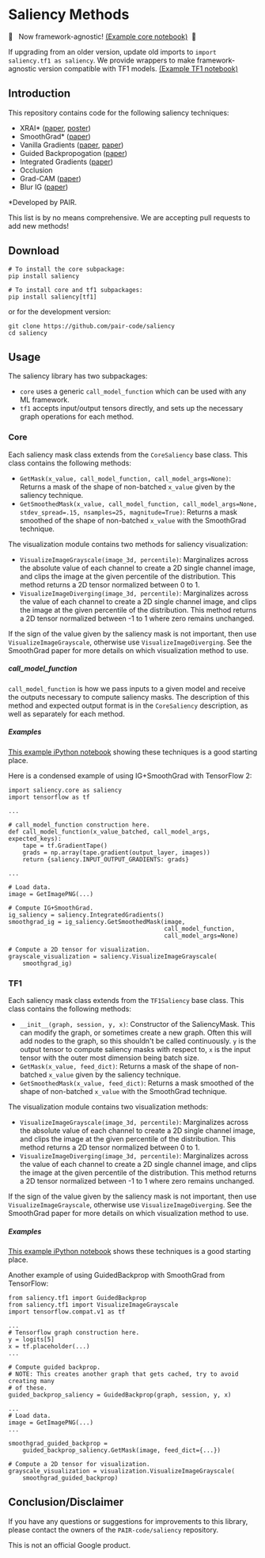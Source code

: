 # Saliency Methods

&#x1F534;&nbsp;&nbsp; Now framework-agnostic! [(Example core notebook)](Examples_core.ipynb) &nbsp;&#x1F534;

If upgrading from an older version, update old imports to `import saliency.tf1 as saliency`. We provide wrappers to make framework-agnostic version compatible with TF1 models. [(Example TF1 notebook)](Examples_tf1.ipynb)

## Introduction

This repository contains code for the following saliency techniques:

*   XRAI* ([paper](https://arxiv.org/abs/1906.02825), [poster](https://github.com/PAIR-code/saliency/blob/master/docs/ICCV_XRAI_Poster.pdf))
*   SmoothGrad* ([paper](https://arxiv.org/abs/1706.03825))
*   Vanilla Gradients
    ([paper](https://scholar.google.com/scholar?q=Visualizing+higher-layer+features+of+a+deep+network&btnG=&hl=en&as_sdt=0%2C22),
    [paper](https://arxiv.org/abs/1312.6034))
*   Guided Backpropogation ([paper](https://arxiv.org/abs/1412.6806))
*   Integrated Gradients ([paper](https://arxiv.org/abs/1703.01365))
*   Occlusion
*   Grad-CAM ([paper](https://arxiv.org/abs/1610.02391))
*   Blur IG ([paper](https://arxiv.org/abs/2004.03383))

\*Developed by PAIR.

This list is by no means comprehensive. We are accepting pull requests to add
new methods!

## Download

```
# To install the core subpackage:
pip install saliency

# To install core and tf1 subpackages:
pip install saliency[tf1]

```

or for the development version:
```
git clone https://github.com/pair-code/saliency
cd saliency
```


## Usage

The saliency library has two subpackages:
*	`core` uses a generic `call_model_function` which can be used with any ML 
	framework.
*	`tf1` accepts input/output tensors directly, and sets up the necessary 
	graph operations for each method.

### Core

Each saliency mask class extends from the `CoreSaliency` base class. This class
contains the following methods:

*   `GetMask(x_value, call_model_function, call_model_args=None)`: Returns a mask
    of
    the shape of non-batched `x_value` given by the saliency technique.
*   `GetSmoothedMask(x_value, call_model_function, call_model_args=None, stdev_spread=.15, nsamples=25, magnitude=True)`: 
    Returns a mask smoothed of the shape of non-batched `x_value` with the 
    SmoothGrad technique.


The visualization module contains two methods for saliency visualization:

* ```VisualizeImageGrayscale(image_3d, percentile)```: Marginalizes across the
  absolute value of each channel to create a 2D single channel image, and clips
  the image at the given percentile of the distribution. This method returns a
  2D tensor normalized between 0 to 1.
* ```VisualizeImageDiverging(image_3d, percentile)```: Marginalizes across the
  value of each channel to create a 2D single channel image, and clips the
  image at the given percentile of the distribution. This method returns a
  2D tensor normalized between -1 to 1 where zero remains unchanged.

If the sign of the value given by the saliency mask is not important, then use
```VisualizeImageGrayscale```, otherwise use ```VisualizeImageDiverging```. See
the SmoothGrad paper for more details on which visualization method to use.

##### call_model_function
`call_model_function` is how we pass inputs to a given model and receive the outputs
necessary to compute saliency masks. The description of this method and expected 
output format is in the `CoreSaliency` description, as well as separately for each method.


##### Examples

[This example iPython notebook](http://github.com/pair-code/saliency/blob/master/Examples_core.ipynb)
showing these techniques is a good starting place.

Here is a condensed example of using IG+SmoothGrad with TensorFlow 2:

```
import saliency.core as saliency
import tensorflow as tf

...

# call_model_function construction here.
def call_model_function(x_value_batched, call_model_args, expected_keys):
	tape = tf.GradientTape()
	grads = np.array(tape.gradient(output_layer, images))
	return {saliency.INPUT_OUTPUT_GRADIENTS: grads}

...

# Load data.
image = GetImagePNG(...)

# Compute IG+SmoothGrad.
ig_saliency = saliency.IntegratedGradients()
smoothgrad_ig = ig_saliency.GetSmoothedMask(image, 
											call_model_function, 
                                            call_model_args=None)

# Compute a 2D tensor for visualization.
grayscale_visualization = saliency.VisualizeImageGrayscale(
    smoothgrad_ig)
```

### TF1

Each saliency mask class extends from the `TF1Saliency` base class. This class
contains the following methods:

*   `__init__(graph, session, y, x)`: Constructor of the SaliencyMask. This can
    modify the graph, or sometimes create a new graph. Often this will add nodes
    to the graph, so this shouldn't be called continuously. `y` is the output
    tensor to compute saliency masks with respect to, `x` is the input tensor
    with the outer most dimension being batch size.
*   `GetMask(x_value, feed_dict)`: Returns a mask of the shape of non-batched
    `x_value` given by the saliency technique.
*   `GetSmoothedMask(x_value, feed_dict)`: Returns a mask smoothed of the shape
    of non-batched `x_value` with the SmoothGrad technique.

The visualization module contains two visualization methods:

* ```VisualizeImageGrayscale(image_3d, percentile)```: Marginalizes across the
  absolute value of each channel to create a 2D single channel image, and clips
  the image at the given percentile of the distribution. This method returns a
  2D tensor normalized between 0 to 1.
* ```VisualizeImageDiverging(image_3d, percentile)```: Marginalizes across the
  value of each channel to create a 2D single channel image, and clips the
  image at the given percentile of the distribution. This method returns a
  2D tensor normalized between -1 to 1 where zero remains unchanged.

If the sign of the value given by the saliency mask is not important, then use
```VisualizeImageGrayscale```, otherwise use ```VisualizeImageDiverging```. See
the SmoothGrad paper for more details on which visualization method to use.

##### Examples

[This example iPython notebook](http://github.com/pair-code/saliency/blob/master/Examples_tf1.ipynb) shows
these techniques is a good starting place.

Another example of using GuidedBackprop with SmoothGrad from TensorFlow:

```
from saliency.tf1 import GuidedBackprop
from saliency.tf1 import VisualizeImageGrayscale
import tensorflow.compat.v1 as tf

...
# Tensorflow graph construction here.
y = logits[5]
x = tf.placeholder(...)
...

# Compute guided backprop.
# NOTE: This creates another graph that gets cached, try to avoid creating many
# of these.
guided_backprop_saliency = GuidedBackprop(graph, session, y, x)

...
# Load data.
image = GetImagePNG(...)
...

smoothgrad_guided_backprop =
    guided_backprop_saliency.GetMask(image, feed_dict={...})

# Compute a 2D tensor for visualization.
grayscale_visualization = visualization.VisualizeImageGrayscale(
    smoothgrad_guided_backprop)
```

## Conclusion/Disclaimer

If you have any questions or suggestions for improvements to this library,
please contact the owners of the `PAIR-code/saliency` repository.

This is not an official Google product.